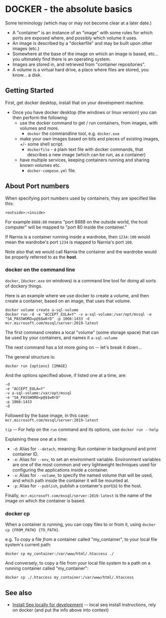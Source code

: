 # DOCKER - the absolute basics

Some terminology (which may or may not become clear at a later date.)

- A "container" is an instance of an "image" with some rules for which ports are exposed where, and possibly which volume it uses.
- An image is described by a "dockerfile" and may be built upon other images (etc.)
- Somewhere at the base of the image on which an image is based, etc... you ultimately find there is an operating system.
- Images are stored in, and retrieved from "container repositories".
- A volume is a virtual hard drive, a place where files are stored, you know... a disk.

## Getting Started

First, get docker desktop, install that on your development machine.

- Once you have docker desktop (the windows or linux version) you can then perform the following:
  - use the docker command to get / run containers, from images, with volumes and more.
    - `docker` the commandline tool, e.g. `docker.exe`
  - make your own images based on bits and pieces of existing images, +/- some shell script.
    - `dockerfile` - a plain text file with docker commands, that describes a new image (which can be run, as a container)
  - have multiple services, keeping containers running and sharing known volumes etc.
    - `docker-compose.yml` file.

## About Port numbers

When specifying port numbers used by containers, they are specified like this:

	<outside>:<inside>

For example `8888:80` means "port 8888 on the outside world, the host computer" will be mapped to "port 80 inside the container."

If Narnia is a container running inside a wardrobe, then `1234:100` would mean the wardrobe's port `1234` is mapped to Narnia's port `100`.

Note also that we would call Narnia the container and the wardrobe would be properly referred to as the **host**.

### docker on the command line

`docker`, (`docker.exe` on windows) is a command line tool for doing all sorts of dockery things.

Here is an example where we use docker to create a volume, and then create a container, based on an image, that uses that volume.

	docker volume create a-sql-volume
	docker run -d -e "ACCEPT_EULA=Y" -v a-sql-volume:/var/opt/mssql -e "SA_PASSWORD=p@$$w0rD" -p 1066:1433 -d mcr.microsoft.com/mssql/server:2019-latest

The first command creates a local "volume" (some storage space) that can be used by your containers, and names it `a-sql-volume`

The next command has a lot more going on -- let's break it down...

The general structure is:

	docker run {options} {IMAGE}

And the options specified above, if listed one at a time, are:

	-d
	-e "ACCEPT_EULA=Y"
	-v a-sql-volume:/var/opt/mssql
	-e "SA_PASSWORD=p@$$w0rD"
	-p 1066:1433
	-d

Followed by the base image, in this case: `mcr.microsoft.com/mssql/server:2019-latest`

`tip` -- For help on the `run` command and its options, use `docker run --help`

Explaining these one at a time:

- `-d`: Alias for `--detach`, meaning: Run container in background and print container ID.
- `-e`: Alias for `--env`, to set an environment variable. Environment variables are one of the most common and very lightweight techniques used for configuring the applications inside a container.
- `-v`: Alias for `--volume`, to specify the named volume that will be used, and which path inside the container it will be mounted at.
- `-p`: Alias for `--publish`, publish a container's port(s) to the host.

Finally, `mcr.microsoft.com/mssql/server:2019-latest` is the name of the image on which the container is based.

### docker cp

When a container is running, you can copy files to or from it, using `docker cp {FROM_PATH} {TO_PATH}`.

e.g. To copy a file *from* a container called "my_container", to your local file system's current path:

	docker cp my_container:/var/www/html/.htaccess ./

And conversely, to copy a file from your local file system to a path on a running container called "my_container":

	docker cp ./.htaccess my_container:/var/www/html/.htaccess

## See also

- [Install Seq locally for development](../serilog/install_seq_locally_for_development.md) -- local seq install instructions, rely on docker (and put the info above into context)
